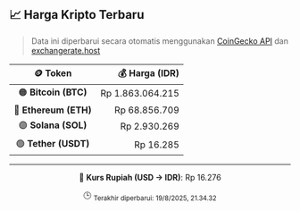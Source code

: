 

<!-- HARGA_KRIPTO -->
## 📈 Harga Kripto Terbaru

> Data ini diperbarui secara otomatis menggunakan [CoinGecko API](https://www.coingecko.com/) dan [exchangerate.host](https://exchangerate.host/)

<div align="center">

| 🪙 Token | 💰 Harga (IDR) |
|:------:|---------------:|
| 🟠 **Bitcoin (BTC)**   | Rp 1.863.064.215 |
| 🔵 **Ethereum (ETH)**  | Rp 68.856.709 |
| 🟣 **Solana (SOL)**    | Rp 2.930.269 |
| 🟢 **Tether (USDT)**   | Rp 16.285 |

---

💱 **Kurs Rupiah (USD → IDR)**: Rp 16.276

🕒 <sub>Terakhir diperbarui: 19/8/2025, 21.34.32</sub>

</div>
<!-- /HARGA_KRIPTO -->
